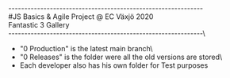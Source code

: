 -------------------------------------------------------------\
#JS Basics & Agile Project @ EC Växjö 2020\
Fantastic 3 Gallery\
-------------------------------------------------------------\

* "0 Production" is the latest main branch\
* "0 Releases" is the folder were all the old versions are stored\
* Each developer also has his own folder for Test purposes

